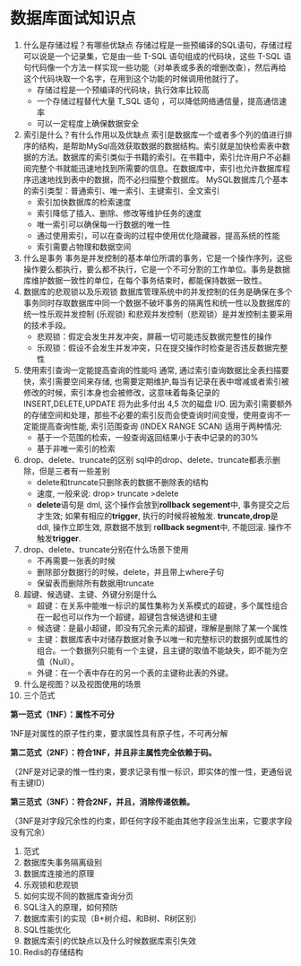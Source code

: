 # 数据库面试知识点

1. 什么是存储过程？有哪些优缺点
   存储过程是一些预编译的SQL语句，存储过程可以说是一个记录集，它是由一些 T-SQL 语句组成的代码块，这些 T-SQL 语句代码像一个方法一样实现一些功能（对单表或多表的增删改查），然后再给这个代码块取一个名字，在用到这个功能的时候调用他就行了。
   - 存储过程是一个预编译的代码块，执行效率比较高
   - 一个存储过程替代大量 T_SQL 语句 ，可以降低网络通信量，提高通信速率
   - 可以一定程度上确保数据安全
2. 索引是什么？有什么作用以及优缺点
   索引是数据库一个或者多个列的值进行排序的结构，是帮助MySql高效获取数据的数据结构。索引就是加快检索表中数据的方法。数据库的索引类似于书籍的索引。在书籍中，索引允许用户不必翻阅完整个书就能迅速地找到所需要的信息。在数据库中，索引也允许数据库程序迅速地找到表中的数据，而不必扫描整个数据库。
   MySQL数据库几个基本的索引类型：普通索引、唯一索引、主键索引、全文索引
   - 索引加快数据库的检索速度
   - 索引降低了插入、删除、修改等维护任务的速度
   - 唯一索引可以确保每一行数据的唯一性
   - 通过使用索引，可以在查询的过程中使用优化隐藏器，提高系统的性能
   - 索引需要占物理和数据空间
3. 什么是事务
   事务是并发控制的基本单位所谓的事务，它是一个操作序列，这些操作要么都执行，要么都不执行，它是一个不可分割的工作单位。事务是数据库维护数据一致性的单位，在每个事务结束时，都能保持数据一致性。
4. 数据库的悲观锁以及乐观锁
   数据库管理系统中的并发控制的任务是确保在多个事务同时存取数据库中同一个数据不破坏事务的隔离性和统一性以及数据库的统一性乐观并发控制 (乐观锁) 和悲观并发控制（悲观锁）是并发控制主要采用的技术手段。
   - 悲观锁：假定会发生并发冲突，屏蔽一切可能违反数据完整性的操作
   - 乐观锁：假设不会发生并发冲突，只在提交操作时检查是否违反数据完整性
5. 使用索引查询一定能提高查询的性能吗
   通常, 通过索引查询数据比全表扫描要快，索引需要空间来存储, 也需要定期维护,每当有记录在表中增减或者索引被修改的时候，索引本身也会被修改，这意味着每条记录的 INSERT,DELETE,UPDATE 将为此多付出 4,5 次的磁盘 I/O. 因为索引需要额外的存储空间和处理，那些不必要的索引反而会使查询时间变慢，使用查询不一定能提高查询性能, 索引范围查询 (INDEX RANGE SCAN) 适用于两种情况:
   - 基于一个范围的检索，一般查询返回结果小于表中记录的的30%
   - 基于非唯一索引的检索
6. drop、delete、truncate的区别
   sql中的drop、delete、truncate都表示删除，但是三者有一些差别
   - delete和truncate只删除表的数据不删除表的结构
   - 速度, 一般来说: drop> truncate >delete
   - **delete**语句是 dml, 这个操作会放到**rollback segement**中, 事务提交之后才生效;
     如果有相应的**trigger**, 执行的时候将被触发. **truncate,drop**是 ddl, 操作立即生效, 原数据不放到 r**ollback segment**中, 不能回滚. 操作不触发**trigger**.
7. drop、delete、truncate分别在什么场景下使用
   - 不再需要一张表的时候
   - 删除部分数据行的时候，delete，并且带上where子句
   - 保留表而删除所有数据用truncate
8. 超键、候选键、主键、外键分别是什么
   - 超键：在关系中能唯一标识的属性集称为关系模式的超键，多个属性组合在一起也可以作为一个超键，超键包含候选键和主键
   - 候选键：是最小超键，即没有冗余元素的超键，理解是删除了某一个属性
   - 主键：数据库表中对储存数据对象予以唯一和完整标识的数据列或属性的组合。一个数据列只能有一个主键，且主键的取值不能缺失，即不能为空值（Null）。
   - 外键：在一个表中存在的另一个表的主键称此表的外键。
9. 什么是视图？以及视图使用的场景
10. 三个范式

**第一范式（1NF）：属性不可分**

1NF是对属性的原子性约束，要求属性具有原子性，不可再分解

**第二范式（2NF）：符合1NF，并且非主属性完全依赖于码。**

（2NF是对记录的惟一性约束，要求记录有惟一标识，即实体的惟一性，更通俗说有主键ID）

**第三范式（3NF）：符合2NF，并且，消除传递依赖。**

  （3NF是对字段冗余性的约束，即任何字段不能由其他字段派生出来，它要求字段没有冗余）

1. 范式
2. 数据库失事务隔离级别
3. 数据库连接池的原理
4. 乐观锁和悲观锁
5. 如何实现不同的数据库查询分页
6. SQL注入的原理，如何预防
7. 数据库索引的实现（B+树介绍、和B树、R树区别）
8. SQL性能优化
9. 数据库索引的优缺点以及什么时候数据库索引失效
10. Redis的存储结构
